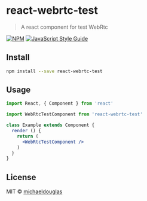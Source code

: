 # react-webrtc-test

> A react component for test WebRtc

[![NPM](https://img.shields.io/npm/v/react-webrtc-test.svg)](https://www.npmjs.com/package/react-webrtc-test) [![JavaScript Style Guide](https://img.shields.io/badge/code_style-standard-brightgreen.svg)](https://standardjs.com)

## Install

```bash
npm install --save react-webrtc-test
```

## Usage

```jsx
import React, { Component } from 'react'

import WebRtcTestComponent from 'react-webrtc-test'

class Example extends Component {
  render () {
    return (
      <WebRtcTestComponent />
    )
  }
}
```

## License

MIT © [michaeldouglas](https://github.com/michaeldouglas)
